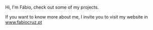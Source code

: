 Hi, I'm Fábio, check out some of my projects.

If you want to know more about me, I invite you to visit my website in www.fabiocruz.pt
